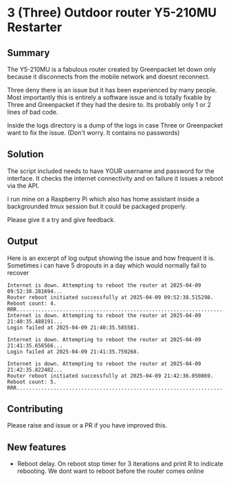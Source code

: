# 3 (Three) Outdoor router Y5-210MU Restarter

## Summary

The Y5-210MU is a fabulous router created by Greenpacket let down only because it disconnects from the mobile network and doesnt reconnect.

Three deny there is an issue but it has been experienced by many people. Most importantly this is entirely a software issue and is totally fixable by Three and Greenpacket if they had the desire to. Its probably only 1 or 2 lines of bad code.

Inside the logs directory is a dump of the logs in case Three or Greenpacket want to fix the issue. (Don't worry. It contains no passwords)

## Solution

The script included needs to have YOUR username and password for the interface. It checks the internet connectivity and on failure it issues a reboot via the API.

I run mine on a Raspberry Pi which also has home assistant inside a backgrounded tmux session but it could be packaged properly.

Please give it a try and give feedback.

## Output

Here is an excerpt of log output showing the issue and how frequent it is. Sometimes i can have 5 dropouts in a day which would normally fail to recover

```
Internet is down. Attempting to reboot the router at 2025-04-09 09:52:38.281694...
Router reboot initiated successfully at 2025-04-09 09:52:38.515298. Reboot count: 4.
RRR...............................................................................................................................................................................................................................................................................................................................................................................................................................................................................................................................................................................................................................................................................................................................
Internet is down. Attempting to reboot the router at 2025-04-09 21:40:35.488191...
Login failed at 2025-04-09 21:40:35.585581.

Internet is down. Attempting to reboot the router at 2025-04-09 21:41:35.656566...
Login failed at 2025-04-09 21:41:35.759268.

Internet is down. Attempting to reboot the router at 2025-04-09 21:42:35.822482...
Router reboot initiated successfully at 2025-04-09 21:42:36.050869. Reboot count: 5.
RRR..................................................................................................................................................................................................................................................................................................................................................................................................................................................................................................................................................................................................................................................................................................................................................................................
```

## Contributing

Please raise and issue or a PR if you have improved this.

## New features

   * Reboot delay. On reboot stop timer for 3 iterations and print R to indicate rebooting. We dont want to reboot before the router comes online

